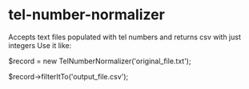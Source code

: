 # tel-number-normalizer
Accepts text files populated with tel numbers and returns csv with just integers
Use it like:

$record = new TelNumberNormalizer('original_file.txt');

$record->filterItTo('output_file.csv');
